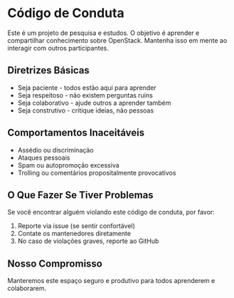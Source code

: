 # Código de Conduta

Este é um projeto de pesquisa e estudos. O objetivo é aprender e compartilhar conhecimento sobre OpenStack. Mantenha isso em mente ao interagir com outros participantes.

## Diretrizes Básicas

- Seja paciente - todos estão aqui para aprender
- Seja respeitoso - não existem perguntas ruins
- Seja colaborativo - ajude outros a aprender também
- Seja construtivo - critique ideias, não pessoas

## Comportamentos Inaceitáveis

- Assédio ou discriminação
- Ataques pessoais
- Spam ou autopromoção excessiva
- Trolling ou comentários propositalmente provocativos

## O Que Fazer Se Tiver Problemas

Se você encontrar alguém violando este código de conduta, por favor:
1. Reporte via issue (se sentir confortável)
2. Contate os mantenedores diretamente
3. No caso de violações graves, reporte ao GitHub

## Nosso Compromisso

Manteremos este espaço seguro e produtivo para todos aprenderem e colaborarem.
